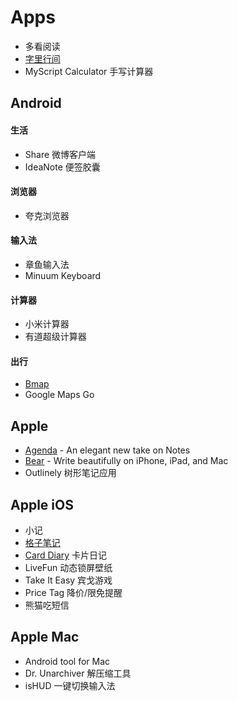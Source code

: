 # Apps

* 多看阅读
* [字里行间](https://zi.com/)
* MyScript Calculator 手写计算器

## Android

#### 生活

* Share 微博客户端
* IdeaNote 便签胶囊

#### 浏览器

* 夸克浏览器

#### 输入法

* 章鱼输入法
* Minuum Keyboard

#### 计算器

* 小米计算器
* 有道超级计算器

#### 出行

* [Bmap](http://www.bmap.top/)
* Google Maps Go

## Apple

* [Agenda](https://agenda.com/) - An elegant new take on Notes
* [Bear](http://www.bear-writer.com/) - Write beautifully on iPhone, iPad, and Mac
* Outlinely 树形笔记应用

## Apple iOS

* 小记
* [格子笔记](https://note.sumi.io/)
* [Card Diary](https://carddiary.me) 卡片日记
* LiveFun 动态锁屏壁纸
* Take It Easy 宾戈游戏
* Price Tag 降价/限免提醒
* 熊猫吃短信

## Apple Mac

* Android tool for Mac
* Dr. Unarchiver 解压缩工具
* isHUD 一键切换输入法

